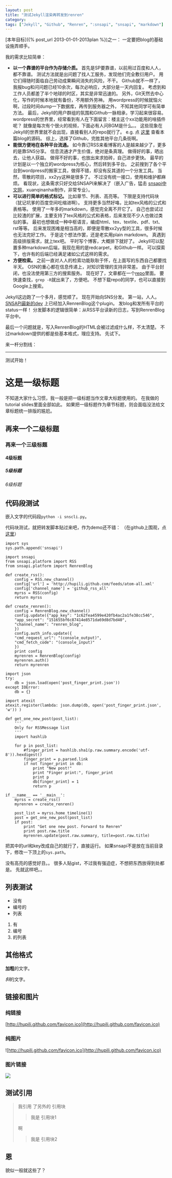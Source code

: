 ```yaml
---
layout: post
title: "测试Jekyll渲染再转发到renren"
category: 
tags: ["Jekyll", "Github", "Renren", ":snsapi", "snsapi", "markdown"]
---
```


[本年目标]({% post_url 2013-01-01-2013plan %})之一：
一定要把blog的基础设施弄顺手。

我的需求比较简单：

   * **以一个靠谱的平台作为存储介质。**
   首先是SP要靠谱，以前用过百度和人人，都不靠谱。
   测试方法就是出问题了找人工服务，发现他们完全敷衍用户。
   用它们得随时面临自己劳动成果瞬间消失的风险，不干。
   Github就不一样了，我报bug和问问题已经10余次，每次必响应，大部分是一天内回复。
   考虑到和工作人员都差了半个地球的时区，其实是非常迅速的。
   另外，Git天然去中心化，写作的时候本地就有备份，不用额外劳神。
   用wordpress的时候就恼火啊，过段时间dump一下数据库，再传到服务器之外，
   不知其他同学可有简单方法。
   最后，Jekyll的用户群组的氛围和Github一脉相承，学习起来很容易。
   wordpress的世界里，经常看到有人在下面留言：楼主这个xx功能用的啥插件呢？
   就像是每次有个很火的视频，下面必有人问BGM是什么。。
   这些现象在Jekyll的世界里就不会出现，直接看别人的repo就行了。
   e.g. 点
   [这里](https://raw.github.com/hupili/hupili.github.com/master/_posts/2013-02-18-test-blogging-github-2-renren.md)
   查看本篇blog的源码。
   综上，选择了Github，完胜其他平台几条街啊。
   * **能很方便地在各种平台流通。**
   如今靠订RSS来看博客的人是越来越少了，更多的是靠SNS分享。
   信息流通才产生价值，绝对是条真理。
   做得好的事，晒出去，让他人获益。
   做得不好的事，也放出来求拍砖，自己进步更快。
   最早的计划是以一个独立的wordpress为核心，然后转到多平台。
   之前搜到了各个平台到wordpress的搬家工具，做得不错，却没有反其道的一个分发工具。
   当然，零散的项目，xx2yy这种是很多了。
   不过没有统一接口，使用和维护都麻烦。
   看现状，这条需求只好交给SNSAPI来解决了（嵌入广告，猛击
   [snsapi中文网](http://snsapi.sinaapp.com/)，xuanqinanhai制作，非常专业）。
   * **可以进行简单的格式标记。**
   比如章节、列表、高亮等。
   下限是支持代码块（犹记坑爹的百度空间吃缩进啊）。
   支持更多当然好咯，比如tex风格的公式和表格等。
   使用了一年多的markdown，感觉完全离不开它了。
   自己也尝试过比较渣的扩展，主要支持了tex风格的公式和表格，后来发现不少人也做过类似的事。
   最初也想做成一种中枢语言，编成html、tex、textile、pdf、txt、rst等等。
   后来发现困难是相当高的，即便是零散xx2yy型的工具，很多时候也无法完好工作。
   于是这个想法作罢，还是老实用plain markdown。
   真遇到高级排版需求，就上tex吧。
   平时写个博客，大概排下就好了。
   Jekyll可以配置多种markdown后端，我现在用的是redcarpet，和Github一样。
   可以探索下，也许有的后端已经满足诸如公式这样的需求。
   * **方便检索。**
   之前一直对人人的检索功能耿耿于怀，在上面写的东西自己都要找半天。
   OSN的重心都在信息传递上，对知识管理的支持非常差。
   由于平台封闭，也没法使用第三方的搜索服务。
   现在好了，文章都在一个[repo](https://github.com/hupili/hupili.github.com)里面。
   要快速查找，`grep -R`就出来了，方便吧。
   不想下载repo的同学，也可以直接到Google上搜索。

Jekyll这边跑了一个多月，感觉顺了。
现在开始向SNS分发。
第一站，人人。
[SNSAPI最新的dev](https://github.com/hupili/snsapi/tree/6d94b40e5e6a8e9f82633a2f3d91de5411b545d4)
上已经加入RenrenBlog这个plugin。
发blog和发所有平台的status一样！
分发脚本的逻辑很简单：从RSS平台读新的日志，写到RenrenBlog平台中。

最后一个问题就是，写入RenrenBlog的HTML会被过滤成什么样，不太清楚。
不过markdown提供的都是些基本格式，理应支持。
先试下。

来一杆分割线：

---------------------------------------------------

测试开始！

# 这是一级标题

不知道大家什么习惯，我一般是把一级标题当作文章大标题使用的。
在我做的tutorial slides里面全部如此。
如果把一级标题作为章节标题，则会面临没法给文章标题统一排版的尴尬。

## 再来一个二级标题

### 再来一个三级标题 

#### 4级标题

##### 5级标题

###### 6级标题

## 代码段测试

嵌入文字的代码段`python -i snscli.py`。

代码块测试，就把转发脚本贴过来吧，作为demo还不错：
（在github上围观，点[这里](https://github.com/hupili/hupili.github.com/blob/master/tools/distribute.py)）

```
import sys
sys.path.append('snsapi')

import snsapi
from snsapi.platform import RSS
from snsapi.platform import RenrenBlog

def create_rss():
    config = RSS.new_channel()
    config['url'] = 'http://hupili.github.com/feeds/atom-all.xml'
    config['channel_name'] = 'github_rss_all'
    myrss = RSS(config)
    return myrss

def create_renren():
    config = RenrenBlog.new_channel()
    config.update({"app_key": "1c62fea4599e420fb4ac2a1fe38cc546",
    "app_secret": "151655bf6c87414e8571da69d8d7bd40",
    "channel_name": "renren_blog",
    })
    config.auth_info.update({
    "cmd_request_url": "(console_output)",
    "cmd_fetch_code": "(console_input)"
    })
    print config
    myrenren = RenrenBlog(config)
    myrenren.auth()
    return myrenren

import json
try:
    db = json.load(open('post_finger_print.json'))
except IOError:
    db = {}

import atexit
atexit.register(lambda: json.dump(db, open('post_finger_print.json', 'w')) )

def get_one_new_post(post_list):
    '''
	Only for RSSMessage list
	'''
    import hashlib

    for p in post_list:
        #finger_print = hashlib.sha1(p.raw.summary.encode('utf-8')).hexdigest()
        finger_print = p.parsed.link
        if not finger_print in db:
            print "New post!"
            print "Finger print:", finger_print
            print p
            db[finger_print] = 1
            return p

if __name__ == '__main__':
    myrss = create_rss()
    myrenren = create_renren()

    post_list = myrss.home_timeline(1)
    post = get_one_new_post(post_list)
    if post:
        print "Get one new post. Forward to Renren"
        print post.raw.title
        myrenren.update(post.raw.summary, title=post.raw.title)
```

把其中的url和key改成自己的就行了，直接运行。
如果snsapi不是放在当前目录下，修改一下顶上的`sys.path`。

没有高亮的感觉好丑。。
很多人贴gist，不过我有强迫症，不想把东西放得到处都是。
先就这样吧。。

## 列表测试

   * 没有
   * 编号的
   * 列表

   1. 有
   2. 编号
   3. 的列表

## 其他格式

**加粗**的文字。

*斜*的文字。

## 链接和图片

### 纯链接

[http://hupili.github.com/favicon.ico](http://hupili.github.com/favicon.ico)

### 纯图片

![http://hupili.github.com/favicon.ico](http://hupili.github.com/favicon.ico)

### 图片链接

[![](http://hupili.github.com/favicon.ico)](http://hupili.github.com/favicon.ico)

## 测试引用

> 我引用
> 了另外的
> 引用块
> 
> > 我是
> > 引用块1
>
> 啊
>
> > 我是
> > 引用块2

## 恩

貌似一般就这些了？

